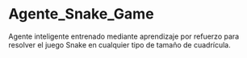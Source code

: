 # Agente_Snake_Game
Agente inteligente entrenado mediante aprendizaje por refuerzo para resolver el juego Snake en cualquier tipo de tamaño de cuadrícula.
